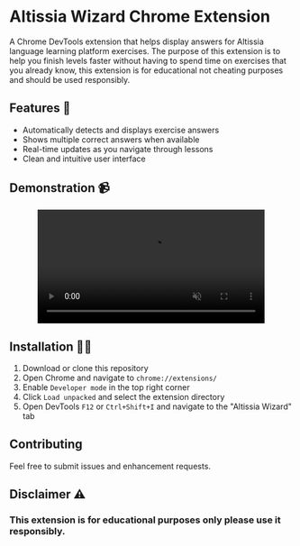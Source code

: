 # Altissia Wizard Chrome Extension

A Chrome DevTools extension that helps display answers for Altissia language learning platform exercises.
The purpose of this extension is to help you finish levels faster without having to spend time on exercises that you already know, this extension is for educational not cheating purposes and should be used responsibly.

## Features 🚀

- Automatically detects and displays exercise answers
- Shows multiple correct answers when available
- Real-time updates as you navigate through lessons
- Clean and intuitive user interface

## Demonstration 📹

<div align="center">
  <video width="80%" controls autoplay loop muted playsinline preload="auto" src="https://mimicapp.web.app/assets/2315645w/altissia-wizard-demo.mp4"></video>
</div>


## Installation 🧙‍♂️

1. Download or clone this repository 
2. Open Chrome and navigate to `chrome://extensions/`
3. Enable `Developer mode` in the top right corner
4. Click `Load unpacked` and select the extension directory
5. Open DevTools `F12` or `Ctrl+Shift+I` and navigate to the "Altissia Wizard" tab

## Contributing

Feel free to submit issues and enhancement requests.

## Disclaimer ⚠️

### This extension is for educational purposes only please use it responsibly.